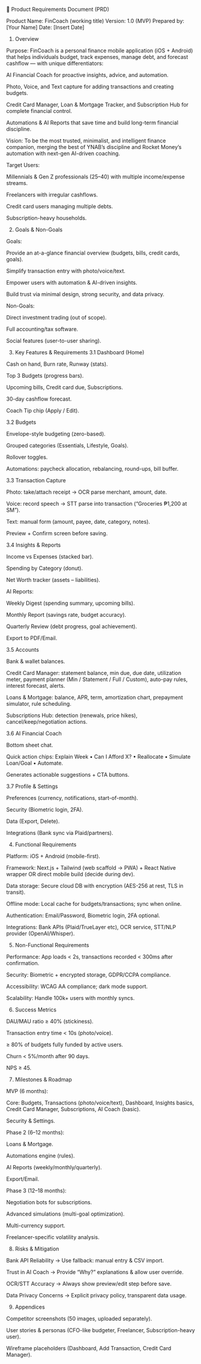 📄 Product Requirements Document (PRD)

Product Name: FinCoach (working title)
Version: 1.0 (MVP)
Prepared by: [Your Name]
Date: [Insert Date]

1. Overview

Purpose:
FinCoach is a personal finance mobile application (iOS + Android) that helps individuals budget, track expenses, manage debt, and forecast cashflow — with unique differentiators:

AI Financial Coach for proactive insights, advice, and automation.

Photo, Voice, and Text capture for adding transactions and creating budgets.

Credit Card Manager, Loan & Mortgage Tracker, and Subscription Hub for complete financial control.

Automations & AI Reports that save time and build long-term financial discipline.

Vision:
To be the most trusted, minimalist, and intelligent finance companion, merging the best of YNAB’s discipline and Rocket Money’s automation with next-gen AI-driven coaching.

Target Users:

Millennials & Gen Z professionals (25–40) with multiple income/expense streams.

Freelancers with irregular cashflows.

Credit card users managing multiple debts.

Subscription-heavy households.

2. Goals & Non-Goals

Goals:

Provide an at-a-glance financial overview (budgets, bills, credit cards, goals).

Simplify transaction entry with photo/voice/text.

Empower users with automation & AI-driven insights.

Build trust via minimal design, strong security, and data privacy.

Non-Goals:

Direct investment trading (out of scope).

Full accounting/tax software.

Social features (user-to-user sharing).

3. Key Features & Requirements
3.1 Dashboard (Home)

Cash on hand, Burn rate, Runway (stats).

Top 3 Budgets (progress bars).

Upcoming bills, Credit card due, Subscriptions.

30-day cashflow forecast.

Coach Tip chip (Apply / Edit).

3.2 Budgets

Envelope-style budgeting (zero-based).

Grouped categories (Essentials, Lifestyle, Goals).

Rollover toggles.

Automations: paycheck allocation, rebalancing, round-ups, bill buffer.

3.3 Transaction Capture

Photo: take/attach receipt → OCR parse merchant, amount, date.

Voice: record speech → STT parse into transaction (“Groceries ₱1,200 at SM”).

Text: manual form (amount, payee, date, category, notes).

Preview + Confirm screen before saving.

3.4 Insights & Reports

Income vs Expenses (stacked bar).

Spending by Category (donut).

Net Worth tracker (assets – liabilities).

AI Reports:

Weekly Digest (spending summary, upcoming bills).

Monthly Report (savings rate, budget accuracy).

Quarterly Review (debt progress, goal achievement).

Export to PDF/Email.

3.5 Accounts

Bank & wallet balances.

Credit Card Manager: statement balance, min due, due date, utilization meter, payment planner (Min / Statement / Full / Custom), auto-pay rules, interest forecast, alerts.

Loans & Mortgage: balance, APR, term, amortization chart, prepayment simulator, rule scheduling.

Subscriptions Hub: detection (renewals, price hikes), cancel/keep/negotiation actions.

3.6 AI Financial Coach

Bottom sheet chat.

Quick action chips: Explain Week • Can I Afford X? • Reallocate • Simulate Loan/Goal • Automate.

Generates actionable suggestions + CTA buttons.

3.7 Profile & Settings

Preferences (currency, notifications, start-of-month).

Security (Biometric login, 2FA).

Data (Export, Delete).

Integrations (Bank sync via Plaid/partners).

4. Functional Requirements

Platform: iOS + Android (mobile-first).

Framework: Next.js + Tailwind (web scaffold → PWA) + React Native wrapper OR direct mobile build (decide during dev).

Data storage: Secure cloud DB with encryption (AES-256 at rest, TLS in transit).

Offline mode: Local cache for budgets/transactions; sync when online.

Authentication: Email/Password, Biometric login, 2FA optional.

Integrations: Bank APIs (Plaid/TrueLayer etc), OCR service, STT/NLP provider (OpenAI/Whisper).

5. Non-Functional Requirements

Performance: App loads < 2s, transactions recorded < 300ms after confirmation.

Security: Biometric + encrypted storage, GDPR/CCPA compliance.

Accessibility: WCAG AA compliance; dark mode support.

Scalability: Handle 100k+ users with monthly syncs.

6. Success Metrics

DAU/MAU ratio ≥ 40% (stickiness).

Transaction entry time < 10s (photo/voice).

≥ 80% of budgets fully funded by active users.

Churn < 5%/month after 90 days.

NPS ≥ 45.

7. Milestones & Roadmap

MVP (6 months):

Core: Budgets, Transactions (photo/voice/text), Dashboard, Insights basics, Credit Card Manager, Subscriptions, AI Coach (basic).

Security & Settings.

Phase 2 (6–12 months):

Loans & Mortgage.

Automations engine (rules).

AI Reports (weekly/monthly/quarterly).

Export/Email.

Phase 3 (12–18 months):

Negotiation bots for subscriptions.

Advanced simulations (multi-goal optimization).

Multi-currency support.

Freelancer-specific volatility analysis.

8. Risks & Mitigation

Bank API Reliability → Use fallback: manual entry & CSV import.

Trust in AI Coach → Provide “Why?” explanations & allow user override.

OCR/STT Accuracy → Always show preview/edit step before save.

Data Privacy Concerns → Explicit privacy policy, transparent data usage.

9. Appendices

Competitor screenshots (50 images, uploaded separately).

User stories & personas (CFO-like budgeter, Freelancer, Subscription-heavy user).

Wireframe placeholders (Dashboard, Add Transaction, Credit Card Manager).